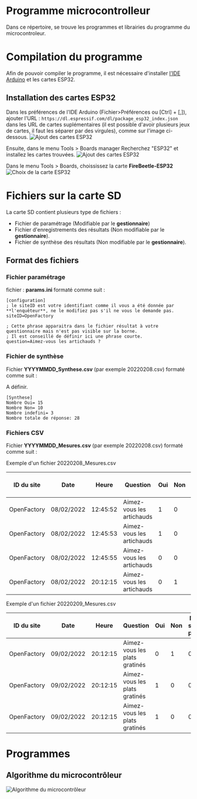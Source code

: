 # Programme microcontrolleur #
Dans ce répertoire, se trouve les programmes et librairies du programme du microcontroleur.

# Compilation du programme #
Afin de pouvoir compiler le programme, il est nécessaire d'installer [l'IDE Arduino](https://www.arduino.cc/en/software) et les cartes ESP32.

## Installation des cartes ESP32 ##
Dans les préférences de l'IDE Arduino (Fichier>Préférences ou [Ctrl] + [,]), ajouter l'URL :
``` https://dl.espressif.com/dl/package_esp32_index.json ``` dans les URL de cartes suplémentaires (il est possible d'avoir plusieurs jeux de cartes, il faut les séparer par des virgules), comme sur l'image ci-dessous.
![Ajout des cartes ESP32](./illustrations/Arduino_preferences.png)

Ensuite, dans le menu Tools > Boards manager Recherchez "ESP32" et installez les cartes trouvées.
![Ajout des cartes ESP32](./illustrations/Arduino_ESP32.png)


Dans le menu Tools > Boards, choississez la carte **FireBeetle-ESP32**
![Choix de la carte ESP32](./illustrations/Arduino_CardChoice.png)





# Fichiers sur la carte SD #
La carte SD contient plusieurs type de fichiers :
- Fichier de paramétrage (Modifiable par le **gestionnaire**)
- Fichier d'enregistrements des résultats (Non modifiable par le **gestionnaire**).
- Fichier de synthèse des résultats (Non modifiable par le **gestionnaire**).


## Format des fichiers ##

### Fichier paramétrage ###
fichier : **params.ini** formaté comme suit :
```
[configuration]
; le siteID est votre identifiant comme il vous a été donnée par **l'enquêteur**, ne le modifiez pas s'il ne vous le demande pas.
siteID=OpenFactory

; Cette phrase apparaitra dans le fichier résultat à votre questionnaire mais n'est pas visible sur la borne.
; Il est conseillé de définir ici une phrase courte.
question=Aimez-vous les artichauds ?
```


### Fichier de synthèse ###
Fichier **YYYYMMDD_Synthese.csv** (par exemple 20220208.csv) formaté comme suit :

A définir.

```
[Synthese]
Nombre Oui= 15
Nombre Non= 10
Nombre indefini= 3
Nombre totale de réponse: 28
```




### Fichiers CSV ###
Fichier **YYYYMMDD_Mesures.csv** (par exemple 20220208.csv) formaté comme suit :


Exemple d'un fichier 20220208_Mesures.csv

| ID du site | Date | Heure | Question | Oui | Non | Ne sait pas | Niveau Batterie
| ---------- | ---- | ----- | -------- | --- | --- | ----------- | ---------------
| OpenFactory | 08/02/2022 | 12:45:52 | Aimez-vous les artichauds | 1 | 0 | 0 | 90%
| OpenFactory | 08/02/2022 | 12:45:53 | Aimez-vous les artichauds | 1 | 0 | 0 | 90%
| OpenFactory | 08/02/2022 | 12:45:55 | Aimez-vous les artichauds | 0 | 0 | 1 | 90%
| OpenFactory | 08/02/2022 | 20:12:15 | Aimez-vous les artichauds | 0 | 1 | 0 | 50%


Exemple d'un fichier 20220209_Mesures.csv

| ID du site | Date | Heure | Question | Oui | Non | Ne sait pas | Niveau Batterie
| ---------- | ---- | ----- | -------- | --- | --- | ----------- | ---------------
| OpenFactory | 09/02/2022 | 20:12:15 | Aimez-vous les plats gratinés | 0 | 1 | 0 | 40%
| OpenFactory | 09/02/2022 | 20:12:15 | Aimez-vous les plats gratinés | 1 | 0 | 0 | 40%
| OpenFactory | 09/02/2022 | 20:12:15 | Aimez-vous les plats gratinés | 1 | 0 | 0 | 30%



# Programmes #




## Algorithme du microcontrôleur ##
![Algorithme du microcontrôleur](./illustrations/Diagrams.png)
